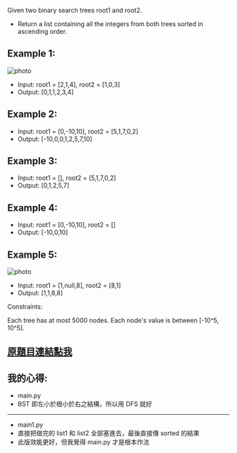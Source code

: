 Given two binary search trees root1 and root2.

* Return a list containing all the integers from both trees sorted in ascending order.

 

## Example 1:

![photo](https://assets.leetcode.com/uploads/2019/12/18/q2-e1.png)
* Input: root1 = [2,1,4], root2 = [1,0,3]
* Output: [0,1,1,2,3,4]
## Example 2:

* Input: root1 = [0,-10,10], root2 = [5,1,7,0,2]
* Output: [-10,0,0,1,2,5,7,10]
## Example 3:

* Input: root1 = [], root2 = [5,1,7,0,2]
* Output: [0,1,2,5,7]
## Example 4:

* Input: root1 = [0,-10,10], root2 = []
* Output: [-10,0,10]
## Example 5:

![photo](https://assets.leetcode.com/uploads/2019/12/18/q2-e5-.png)
* Input: root1 = [1,null,8], root2 = [8,1]
* Output: [1,1,8,8]
 

Constraints:

Each tree has at most 5000 nodes.
Each node's value is between [-10^5, 10^5].

## [原題目連結點我](https://leetcode.com/problems/all-elements-in-two-binary-search-trees/)
	
## 我的心得:
* main.py
* BST 即左小於根小於右之結構，所以用 DFS 就好
-----
* main1.py
* 直接把做完的 list1 和 list2 全部塞進去，最後直接傳 sorted 的結果
* 此版效能更好，但我覺得 main.py 才是根本作法